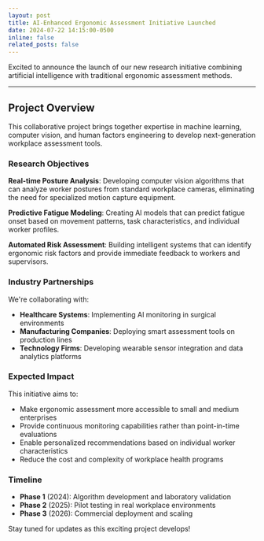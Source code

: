 ```yaml
---
layout: post
title: AI-Enhanced Ergonomic Assessment Initiative Launched
date: 2024-07-22 14:15:00-0500
inline: false
related_posts: false
---
```


Excited to announce the launch of our new research initiative combining artificial intelligence with traditional ergonomic assessment methods.

---

## Project Overview

This collaborative project brings together expertise in machine learning, computer vision, and human factors engineering to develop next-generation workplace assessment tools.

### Research Objectives

**Real-time Posture Analysis**: Developing computer vision algorithms that can analyze worker postures from standard workplace cameras, eliminating the need for specialized motion capture equipment.

**Predictive Fatigue Modeling**: Creating AI models that can predict fatigue onset based on movement patterns, task characteristics, and individual worker profiles.

**Automated Risk Assessment**: Building intelligent systems that can identify ergonomic risk factors and provide immediate feedback to workers and supervisors.

### Industry Partnerships

We're collaborating with:
- **Healthcare Systems**: Implementing AI monitoring in surgical environments
- **Manufacturing Companies**: Deploying smart assessment tools on production lines  
- **Technology Firms**: Developing wearable sensor integration and data analytics platforms

### Expected Impact

This initiative aims to:
- Make ergonomic assessment more accessible to small and medium enterprises
- Provide continuous monitoring capabilities rather than point-in-time evaluations
- Enable personalized recommendations based on individual worker characteristics
- Reduce the cost and complexity of workplace health programs

### Timeline

- **Phase 1** (2024): Algorithm development and laboratory validation
- **Phase 2** (2025): Pilot testing in real workplace environments  
- **Phase 3** (2026): Commercial deployment and scaling

Stay tuned for updates as this exciting project develops!